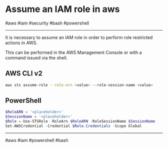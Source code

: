 # Assume an IAM role in aws

#aws #iam #security #bash #powershell 

-----


It is necessary to assume an IAM role in order to perform role restricted actions in AWS.

This can be performed in the AWS Management Console or with a command issued via the shell.

## AWS CLI v2

```bash
aws sts assume-role --role-arn <value> --role-session-name <value>
```

## PowerShell

```powershell
$RoleARN = '<placeholder>'
$SessionName = '<placeholder>'
$Role = Use-STSRole -RoleArn $RoleARN -RoleSessionName $SessionName
Set-AWSCredential -Credential $Role.Credentials -Scope Global
```

---
#aws #iam #powershell #bash 
